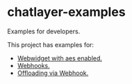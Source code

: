 # chatlayer-examples
Examples for developers.

This project has examples for:
- [Webwidget with aes enabled.](webwidget-with-aes/README.md)
- [Webhooks.](webhooks/README.md)
- [Offloading via Webhook.](offloading-webhook/README.md)
